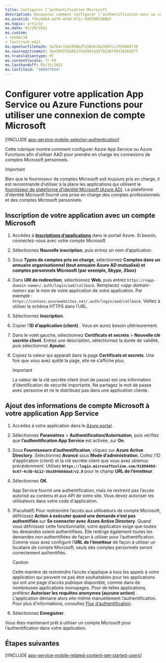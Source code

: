 ```yaml
---
title: Configurer l’authentification Microsoft
description: Découvrez comment configurer l’authentification avec un compte Microsoft pour en faire un fournisseur d’identité pour votre application App Service ou Azure Functions.
ms.assetid: ffbc6064-edf6-474d-971c-695598fd08bf
ms.topic: article
ms.date: 03/29/2021
ms.custom:
- seodec18
- fasttrack-edit
ms.openlocfilehash: 5e7b4c7ed1950b2fa585639a3097cc1f5688d739
ms.sourcegitcommit: 3ee3045f6106175e59d1bd279130f4933456d5ff
ms.translationtype: HT
ms.contentlocale: fr-FR
ms.lasthandoff: 03/31/2021
ms.locfileid: "106077934"
---
```

# <a name="configure-your-app-service-or-azure-functions-app-to-use-microsoft-account-login"></a>Configurer votre application App Service ou Azure Functions pour utiliser une connexion de compte Microsoft

[!INCLUDE [app-service-mobile-selector-authentication](../../includes/app-service-mobile-selector-authentication.md)]

Cette rubrique montre comment configurer Azure App Service ou Azure Functions afin d’utiliser AAD pour prendre en charge les connexions de comptes Microsoft personnels.

> [!IMPORTANT]
> Bien que le fournisseur de comptes Microsoft soit toujours pris en charge, il est recommandé d’utiliser à la place les applications qui utilisent le [fournisseur de plateforme d’identité Microsoft (Azure AD)](./configure-authentication-provider-aad.md). La plateforme d’identité Microsoft fournit une prise en charge des comptes professionnels et des comptes Microsoft personnels.

## <a name="register-your-app-with-microsoft-account"></a><a name="register-microsoft-account"> </a>Inscription de votre application avec un compte Microsoft

1. Accédez à [**Inscriptions d’applications**](https://portal.azure.com/#blade/Microsoft_AAD_RegisteredApps/ApplicationsListBlade) dans le portail Azure. Si besoin, connectez-vous avec votre compte Microsoft.
1. Sélectionnez **Nouvelle inscription**, puis entrez un nom d’application.
1. Sous **Types de comptes pris en charge**, sélectionnez **Comptes dans un annuaire organisationnel (tout annuaire Azure AD mutualisé) et comptes personnels Microsoft (par exemple, Skype, Xbox)**
1. Dans **URI de redirection**, sélectionnez **Web**, puis entrez `https://<app-domain-name>/.auth/login/aad/callback`. Remplacez *\<app-domain-name>* par le nom de votre application de votre application.  Par exemple : `https://contoso.azurewebsites.net/.auth/login/aad/callback`. Veillez à utiliser le schéma HTTPS dans l’URL.

1. Sélectionnez **Inscription**.
1. Copier l’**ID d’application (client)** . Vous en aurez besoin ultérieurement.
1. Dans le volet gauche, sélectionnez **Certificats et secrets** > **Nouvelle clé secrète client**. Entrez une description, sélectionnez la durée de validité, puis sélectionnez **Ajouter**.
1. Copiez la valeur qui apparaît dans la page **Certificats et secrets**. Une fois que vous avez quitté la page, elle ne s’affiche plus.

    > [!IMPORTANT]
    > La valeur de la clé secrète client (mot de passe) est une information d’identification de sécurité importante. Ne partagez le mot de passe avec personne et ne le distribuez pas dans une application cliente.

## <a name="add-microsoft-account-information-to-your-app-service-application"></a><a name="secrets"> </a>Ajout des informations de compte Microsoft à votre application App Service

1. Accédez à votre application dans le [Azure portal].
1. Sélectionnez **Paramètres** > **Authentification/Autorisation**, puis vérifiez que **l’authentification App Service** est activée, sur **On**.
1. Sous **Fournisseurs d’authentification**, cliquez sur **Azure Active Directory**. Sélectionnez **Avancé** sous **Mode d’administration**. Collez l’ID d’application (client) et la clé secrète client que vous avez obtenus précédemment. Utilisez **`https://login.microsoftonline.com/9188040d-6c67-4c5b-b112-36a304b66dad/v2.0`** pour le champ **URL de l’émetteur**.
1. Sélectionnez **OK**.

   App Service fournit une authentification, mais ne restreint pas l’accès autorisé au contenu et aux API de votre site. Vous devez autoriser les utilisateurs dans votre code d'application.

1. (Facultatif) Pour restreindre l’accès aux utilisateurs de compte Microsoft, définissez **Action à exécuter quand une demande n’est pas authentifiée** sur **Se connecter avec Azure Active Directory**. Quand vous définissez cette fonctionnalité, votre application exige que toutes les demandes soient authentifiées. Elle redirige également toutes les demandes non authentifiées de façon à utiliser pour l’authentification. Comme vous avez configuré l’**URL de l’émetteur** de façon à utiliser un locataire de compte Microsoft, seuls des comptes personnels seront correctement authentifiés.

   > [!CAUTION]
   > Cette manière de restreindre l’accès s’applique à tous les appels à votre application qui peuvent ne pas être souhaitables pour les applications qui ont une page d’accès publique disponible, comme dans de nombreuses applications monopages. Pour de telles applications, préférez **Autoriser les requêtes anonymes (aucune action)** . L’application démarre alors elle-même manuellement l’authentification. Pour plus d’informations, consultez [Flux d’authentification](overview-authentication-authorization.md#authentication-flow).

1. Sélectionnez **Enregistrer**.

Vous êtes maintenant prêt à utiliser un compte Microsoft pour l’authentification dans votre application.

## <a name="next-steps"></a><a name="related-content"> </a>Étapes suivantes

[!INCLUDE [app-service-mobile-related-content-get-started-users](../../includes/app-service-mobile-related-content-get-started-users.md)]

<!-- URLs. -->

[My Applications]: https://go.microsoft.com/fwlink/p/?LinkId=262039
[Azure portal]: https://portal.azure.com/
